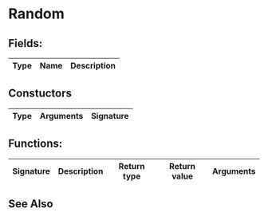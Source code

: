 # Random


## Fields:
| Type    | Name      | Description |
| :------------- | :----------: | -----------: |


## Constuctors
| Type | Arguments | Signature |
| :--- | :-------: | --------: |


## Functions:
| Signature | Description | Return type | Return value | Arguments | 
| :-------- | :---------: | :----------: | :-------: | ----------: |

## See Also
